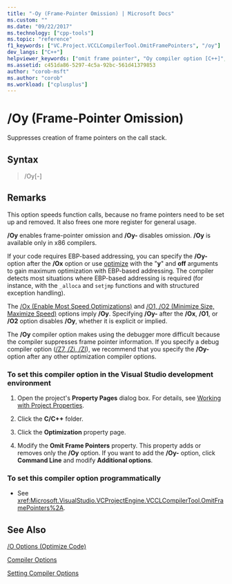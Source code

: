```yaml
---
title: "-Oy (Frame-Pointer Omission) | Microsoft Docs"
ms.custom: ""
ms.date: "09/22/2017"
ms.technology: ["cpp-tools"]
ms.topic: "reference"
f1_keywords: ["VC.Project.VCCLCompilerTool.OmitFramePointers", "/oy"]
dev_langs: ["C++"]
helpviewer_keywords: ["omit frame pointer", "Oy compiler option [C++]", "stack frame pointer compiler option [C++]", "-Oy compiler option [C++]", "frame pointer omission compiler option [C++]", "suppress frame pointer creation", "/Oy compiler option [C++]"]
ms.assetid: c451da86-5297-4c5a-92bc-561d41379853
author: "corob-msft"
ms.author: "corob"
ms.workload: ["cplusplus"]
---
```

# /Oy (Frame-Pointer Omission)

Suppresses creation of frame pointers on the call stack.

## Syntax

> /Oy[-]

## Remarks

This option speeds function calls, because no frame pointers need to be set up and removed. It also frees one more register for general usage.

**/Oy** enables frame-pointer omission and **/Oy-** disables omission. **/Oy** is available only in x86 compilers.

If your code requires EBP-based addressing, you can specify the **/Oy-** option after the **/Ox** option or use [optimize](../../preprocessor/optimize.md) with the "**y**" and **off** arguments to gain maximum optimization with EBP-based addressing. The compiler detects most situations where EBP-based addressing is required (for instance, with the `_alloca` and `setjmp` functions and with structured exception handling).

The [/Ox (Enable Most Speed Optimizations)](../../build/reference/ox-full-optimization.md) and [/O1, /O2 (Minimize Size, Maximize Speed)](../../build/reference/o1-o2-minimize-size-maximize-speed.md) options imply **/Oy**. Specifying **/Oy-** after the **/Ox**, **/O1**, or **/O2** option disables **/Oy**, whether it is explicit or implied.

The **/Oy** compiler option makes using the debugger more difficult because the compiler suppresses frame pointer information. If you specify a debug compiler option ([/Z7, /Zi, /ZI](../../build/reference/z7-zi-zi-debug-information-format.md)), we recommend that you specify the **/Oy-** option after any other optimization compiler options.

### To set this compiler option in the Visual Studio development environment

1. Open the project's **Property Pages** dialog box. For details, see [Working with Project Properties](../../ide/working-with-project-properties.md).

1. Click the **C/C++** folder.

1. Click the **Optimization** property page.

1. Modify the **Omit Frame Pointers** property. This property adds or removes only the **/Oy** option. If you want to add the **/Oy-** option, click **Command Line** and modify **Additional options**.

### To set this compiler option programmatically

- See <xref:Microsoft.VisualStudio.VCProjectEngine.VCCLCompilerTool.OmitFramePointers%2A>.

## See Also

[/O Options (Optimize Code)](../../build/reference/o-options-optimize-code.md)

[Compiler Options](../../build/reference/compiler-options.md)

[Setting Compiler Options](../../build/reference/setting-compiler-options.md)
